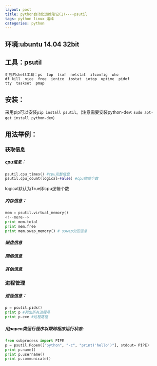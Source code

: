 ```yaml
---
layout: post
title: python自动化运维笔记(1)----psutil
tags: python linux 运维
categories: python
---
```



## 环境:ubuntu 14.04 32bit
## 工具：psutil
~~~
对应的shell工具：ps  top  lsof  netstat  ifconfig  who 
df kill  nice  free  ionice  iostat  iotop  uptime  pidof  
tty  taskset  pmap
~~~

## 安装：
采用pip可以安装`pip install psutil`。(注意需要安装python-dev:  `sudo apt-get install python-dev`)

## 用法举例：
### 获取信息
##### cpu信息：
~~~python
psutil.cpu_times() #cpu完整信息
psutil.cpu_count(logical=False) #cpu物理个数
~~~
logical默认为True即cpu逻辑个数
##### 内存信息：
~~~python
mem = psutil.virtual_memory()
<!--more-->
print mem.total
print mem.free
print mem.swap_memory() # sswap分区信息
~~~
##### 磁盘信息
##### 网络信息
##### 其他信息

### 进程管理
##### 进程信息：
~~~python
p = psutil.pids() 
print p #列出所有进程号
print p.exe #进程路径
~~~
##### 用popen类运行程序以跟踪程序运行状态:
~~~python
from subprocess import PIPE
p = psutil.Popen(["python", "-c", "print('hello')"], stdout= PIPE)
print p.name()
print p.username()
print p.communicate()
~~~
